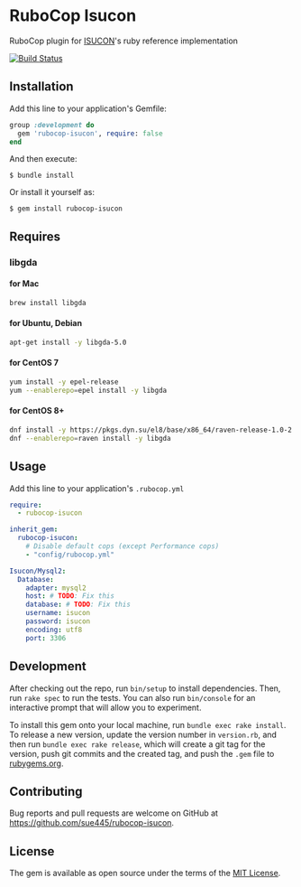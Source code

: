 # RuboCop Isucon
RuboCop plugin for [ISUCON](https://github.com/isucon)'s ruby reference implementation

[![Build Status](https://github.com/sue445/rubocop-isucon/workflows/test/badge.svg?branch=main)](https://github.com/sue445/rubocop-isucon/actions?query=workflow%3Atest)

## Installation

Add this line to your application's Gemfile:

```ruby
group :development do
  gem 'rubocop-isucon', require: false
end
```

And then execute:

    $ bundle install

Or install it yourself as:

    $ gem install rubocop-isucon

## Requires
### libgda
#### for Mac
```bash
brew install libgda
```

#### for Ubuntu, Debian
```bash
apt-get install -y libgda-5.0
```

#### for CentOS 7
```bash
yum install -y epel-release
yum --enablerepo=epel install -y libgda
```

#### for CentOS 8+
```bash
dnf install -y https://pkgs.dyn.su/el8/base/x86_64/raven-release-1.0-2.el8.noarch.rpm
dnf --enablerepo=raven install -y libgda
```

## Usage

Add this line to your application's `.rubocop.yml`

```yaml
require:
  - rubocop-isucon

inherit_gem:
  rubocop-isucon:
    # Disable default cops (except Performance cops)
    - "config/rubocop.yml"

Isucon/Mysql2:
  Database:
    adapter: mysql2
    host: # TODO: Fix this
    database: # TODO: Fix this
    username: isucon
    password: isucon
    encoding: utf8
    port: 3306
```

## Development

After checking out the repo, run `bin/setup` to install dependencies. Then, run `rake spec` to run the tests. You can also run `bin/console` for an interactive prompt that will allow you to experiment.

To install this gem onto your local machine, run `bundle exec rake install`. To release a new version, update the version number in `version.rb`, and then run `bundle exec rake release`, which will create a git tag for the version, push git commits and the created tag, and push the `.gem` file to [rubygems.org](https://rubygems.org).

## Contributing

Bug reports and pull requests are welcome on GitHub at https://github.com/sue445/rubocop-isucon.

## License

The gem is available as open source under the terms of the [MIT License](https://opensource.org/licenses/MIT).
